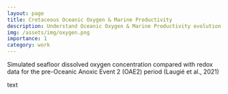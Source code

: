 ```yaml
---
layout: page
title: Cretaceous Oceanic Oxygen & Marine Productivity
description: Understand Oceanic Oxygen & Marine Productivity evolution during Cretaceous times, espcially during OAEs.
img: /assets/img/oxygen.png
importance: 1
category: work
---
```


<div class="row">
    <div class="col-sm mt-3 mt-md-0">
        <img class="img-fluid rounded z-depth-1" src="{{ '/assets/img/Fig-Oxygene-PreOAE2.png' | relative_url }}" alt="" title="Model ouputs"/>
    </div>
</div>
<div class="caption">
    Simulated seafloor dissolved oxygen concentration compared with redox data for the pre-Oceanic Anoxic Event 2 (OAE2) period (Laugié et al., 2021)
</div>

text


